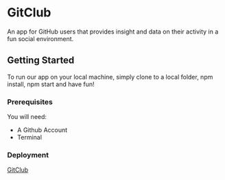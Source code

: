 # GitClub
An app for GitHub users that provides insight and data on their activity in a fun social environment.


## Getting Started
To run our app on your local machine, simply clone to a local folder, npm install, npm start and have fun!

### Prerequisites
You will need:
* A Github Account
* Terminal

### Deployment
[GitClub](https://git-club.herokuapp.com/)

